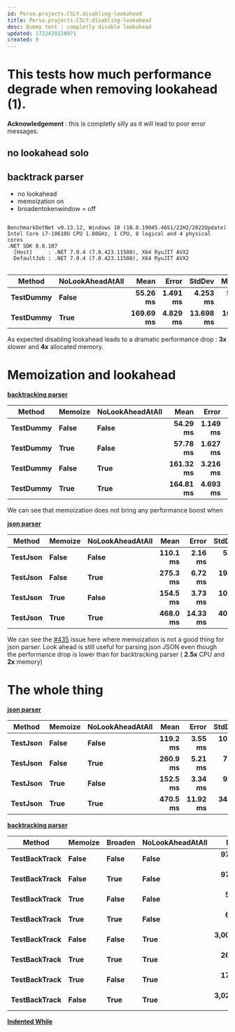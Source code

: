 ```yaml
---
id: Perso.projects.CSLY.disabling-lookahead
title: Perso.projects.CSLY.disabling-lookahead
desc: Dummy test : completly disable lookahead
updated: 1722428228971
created: 0
---
```

# This tests how much performance degrade when removing lookahead (1).


**Acknowledgement** : this is completly silly as it will lead to poor error messages.

## no lookahead solo

## backtrack parser

 - no lookahead
 - memoization on
 - broadentokenwindow = off

```

BenchmarkDotNet v0.13.12, Windows 10 (10.0.19045.4651/22H2/2022Update)
Intel Core i7-10610U CPU 1.80GHz, 1 CPU, 8 logical and 4 physical cores
.NET SDK 8.0.107
  [Host]     : .NET 7.0.4 (7.0.423.11508), X64 RyuJIT AVX2
  DefaultJob : .NET 7.0.4 (7.0.423.11508), X64 RyuJIT AVX2


```
| Method    | NoLookAheadAtAll | Mean      | Error    | StdDev    | Median    | Gen0       | Gen1      | Gen2      | Allocated |
|---------- |----------------- |----------:|---------:|----------:|----------:|-----------:|----------:|----------:|----------:|
| **TestDummy** | **False**            |  **55.26 ms** | **1.491 ms** |  **4.253 ms** |  **54.85 ms** |  **5333.3333** | **3222.2222** | **2555.5556** |  **34.79 MB** |
| **TestDummy** | **True**             | **169.69 ms** | **4.829 ms** | **13.698 ms** | **165.66 ms** | **14000.0000** | **5000.0000** | **3333.3333** | **137.89 MB** |

As expected disabling lookahead leads to a dramatic performance drop : **3x** slower and **4x** allocated memory. 



# Memoization and lookahead

**[backtracking parser](https://github.com/b3b00/csly/blob/dev/src/benchCurrent/backtrack/BackTrackParser.cs)**


| Method    | Memoize | NoLookAheadAtAll | Mean      | Error    | StdDev    | Gen0       | Gen1      | Gen2      | Allocated |
|---------- |-------- |----------------- |----------:|---------:|----------:|-----------:|----------:|----------:|----------:|
| **TestDummy** | **False**   | **False**            |  **54.29 ms** | **1.149 ms** |  **3.335 ms** |  **5333.3333** | **3222.2222** | **2555.5556** |  **34.79 MB** |
| **TestDummy** | **True**    | **False**            |  **57.78 ms** | **1.627 ms** |  **4.668 ms** |  **5333.3333** | **3111.1111** | **2555.5556** |  **34.79 MB** |
| **TestDummy** | **False**   | **True**             | **161.32 ms** | **3.216 ms** |  **8.585 ms** | **15000.0000** | **5666.6667** | **4333.3333** | **137.89 MB** |
| **TestDummy** | **True**    | **True**             | **164.81 ms** | **4.693 ms** | **13.616 ms** | **14000.0000** | **4666.6667** | **3333.3333** | **137.89 MB** |

We can see that memoization does not bring any performance boost when 

**[json parser](https://github.com/b3b00/csly/blob/dev/src/benchCurrent/json/EbnfJsonGenericParser.cs)**

| Method   | Memoize | NoLookAheadAtAll | Mean     | Error    | StdDev   | Median   | Gen0       | Gen1       | Gen2      | Allocated |
|--------- |-------- |----------------- |---------:|---------:|---------:|---------:|-----------:|-----------:|----------:|----------:|
| **TestJson** | **False**   | **False**            | **110.1 ms** |  **2.16 ms** |  **5.97 ms** | **108.4 ms** | **11200.0000** |  **3600.0000** | **1600.0000** |  **65.79 MB** |
| **TestJson** | **False**   | **True**             | **275.3 ms** |  **6.72 ms** | **19.38 ms** | **268.5 ms** | **23000.0000** |  **9000.0000** | **4000.0000** | **135.61 MB** |
| **TestJson** | **True**    | **False**            | **154.5 ms** |  **3.73 ms** | **10.71 ms** | **153.1 ms** | **13333.3333** |  **5333.3333** | **2666.6667** |  **78.41 MB** |
| **TestJson** | **True**    | **True**             | **468.0 ms** | **14.33 ms** | **40.41 ms** | **457.6 ms** | **27000.0000** | **10000.0000** | **4000.0000** | **161.52 MB** |

We can see the [#435](https://github.com/b3b00/csly/issues/435) issue here where memoization is not a good thing for json parser.
Look ahead is still useful for parsing json JSON even though the performance drop is lower than for backtracking parser ( **2.5x** CPU and **2x** memory)

# The whole thing

**[json parser](https://github.com/b3b00/csly/blob/dev/src/benchCurrent/json/EbnfJsonGenericParser.cs)**

| Method   | Memoize | NoLookAheadAtAll | Mean     | Error    | StdDev   | Median   | Gen0       | Gen1       | Gen2      | Allocated |
|--------- |-------- |----------------- |---------:|---------:|---------:|---------:|-----------:|-----------:|----------:|----------:|
| **TestJson** | **False**   | **False**            | **119.2 ms** |  **3.55 ms** | **10.08 ms** | **116.2 ms** | **11200.0000** |  **3600.0000** | **1600.0000** |  **65.79 MB** |
| **TestJson** | **False**   | **True**             | **260.9 ms** |  **5.21 ms** |  **7.46 ms** | **261.4 ms** | **23000.0000** |  **9000.0000** | **4000.0000** | **135.61 MB** |
| **TestJson** | **True**    | **False**            | **152.5 ms** |  **3.34 ms** |  **9.48 ms** | **150.3 ms** | **13666.6667** |  **5666.6667** | **2666.6667** |  **78.41 MB** |
| **TestJson** | **True**    | **True**             | **470.5 ms** | **11.92 ms** | **34.39 ms** | **464.7 ms** | **27000.0000** | **10000.0000** | **4000.0000** | **161.52 MB** |

**[backtracking parser](https://github.com/b3b00/csly/blob/dev/src/benchCurrent/backtrack/BackTrackParser.cs)**

| Method        | Memoize | Broaden | NoLookAheadAtAll | Mean        | Error     | StdDev     | Median      | Gen0        | Gen1        | Gen2       | Allocated  |
|-------------- |-------- |-------- |----------------- |------------:|----------:|-----------:|------------:|------------:|------------:|-----------:|-----------:|
| **TestBackTrack** | **False**   | **False**   | **False**            |   **975.75 ms** | **20.542 ms** |  **55.885 ms** |   **958.81 ms** | **225000.0000** |  **40000.0000** |  **8000.0000** | **1128.25 MB** |
| **TestBackTrack** | **False**   | **True**    | **False**            |   **976.68 ms** | **23.612 ms** |  **67.747 ms** |   **959.68 ms** | **223000.0000** |  **40000.0000** |  **8000.0000** | **1124.19 MB** |
| **TestBackTrack** | **True**    | **False**   | **False**            |    **56.25 ms** |  **1.279 ms** |   **3.629 ms** |    **55.37 ms** |   **5222.2222** |   **3111.1111** |  **2666.6667** |   **34.79 MB** |
| **TestBackTrack** | **True**    | **True**    | **False**            |    **62.25 ms** |  **3.098 ms** |   **8.988 ms** |    **60.68 ms** |   **5111.1111** |   **2888.8889** |  **2444.4444** |   **34.79 MB** |
| **TestBackTrack** | **False**   | **False**   | **True**             | **3,004.40 ms** | **59.379 ms** | **114.404 ms** | **2,982.34 ms** | **477000.0000** | **150000.0000** | **18000.0000** | **3113.86 MB** |
| **TestBackTrack** | **True**    | **True**    | **True**             |   **266.50 ms** | **35.118 ms** | **103.547 ms** |   **238.53 ms** |  **15000.0000** |   **5666.6667** |  **4333.3333** |  **137.89 MB** |
| **TestBackTrack** | **True**    | **False**   | **True**             |   **170.68 ms** |  **5.942 ms** |  **17.334 ms** |   **165.76 ms** |  **15000.0000** |   **5333.3333** |  **4333.3333** |  **137.89 MB** |
| **TestBackTrack** | **False**   | **True**    | **True**             | **3,020.54 ms** | **64.886 ms** | **179.798 ms** | **2,949.98 ms** | **477000.0000** | **149000.0000** | **19000.0000** | **3113.88 MB** |



**[Indented While](https://github.com/b3b00/csly/blob/dev/src/samples/IndentedWhile/parser/IndentedWhileParserGeneric.cs)**



